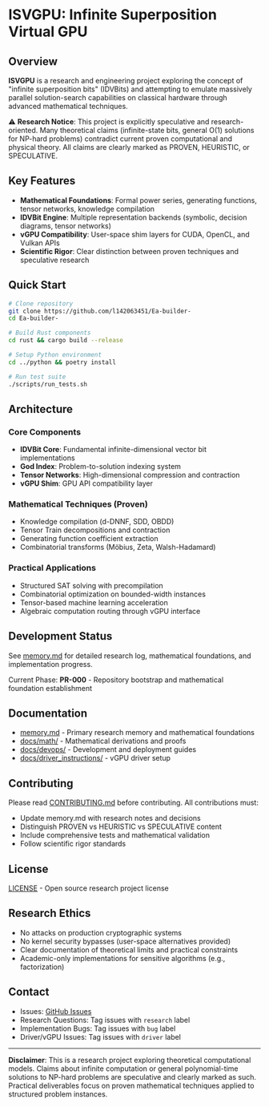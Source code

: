 # ISVGPU: Infinite Superposition Virtual GPU

## Overview

**ISVGPU** is a research and engineering project exploring the concept of "infinite superposition bits" (IDVBits) and attempting to emulate massively parallel solution-search capabilities on classical hardware through advanced mathematical techniques.

⚠️ **Research Notice**: This project is explicitly speculative and research-oriented. Many theoretical claims (infinite-state bits, general O(1) solutions for NP-hard problems) contradict current proven computational and physical theory. All claims are clearly marked as PROVEN, HEURISTIC, or SPECULATIVE.

## Key Features

- **Mathematical Foundations**: Formal power series, generating functions, tensor networks, knowledge compilation
- **IDVBit Engine**: Multiple representation backends (symbolic, decision diagrams, tensor networks)
- **vGPU Compatibility**: User-space shim layers for CUDA, OpenCL, and Vulkan APIs
- **Scientific Rigor**: Clear distinction between proven techniques and speculative research

## Quick Start

```bash
# Clone repository
git clone https://github.com/l142063451/Ea-builder-
cd Ea-builder-

# Build Rust components
cd rust && cargo build --release

# Setup Python environment  
cd ../python && poetry install

# Run test suite
./scripts/run_tests.sh
```

## Architecture

### Core Components
- **IDVBit Core**: Fundamental infinite-dimensional vector bit implementations
- **God Index**: Problem-to-solution indexing system  
- **Tensor Networks**: High-dimensional compression and contraction
- **vGPU Shim**: GPU API compatibility layer

### Mathematical Techniques (Proven)
- Knowledge compilation (d-DNNF, SDD, OBDD)
- Tensor Train decompositions and contraction
- Generating function coefficient extraction
- Combinatorial transforms (Möbius, Zeta, Walsh-Hadamard)

### Practical Applications
- Structured SAT solving with precompilation
- Combinatorial optimization on bounded-width instances  
- Tensor-based machine learning acceleration
- Algebraic computation routing through vGPU interface

## Development Status

See [memory.md](memory.md) for detailed research log, mathematical foundations, and implementation progress.

Current Phase: **PR-000** - Repository bootstrap and mathematical foundation establishment

## Documentation

- [memory.md](memory.md) - Primary research memory and mathematical foundations
- [docs/math/](docs/math/) - Mathematical derivations and proofs
- [docs/devops/](docs/devops/) - Development and deployment guides
- [docs/driver_instructions/](docs/driver_instructions/) - vGPU driver setup

## Contributing

Please read [CONTRIBUTING.md](CONTRIBUTING.md) before contributing. All contributions must:
- Update memory.md with research notes and decisions
- Distinguish PROVEN vs HEURISTIC vs SPECULATIVE content
- Include comprehensive tests and mathematical validation
- Follow scientific rigor standards

## License

[LICENSE](LICENSE) - Open source research project license

## Research Ethics

- No attacks on production cryptographic systems
- No kernel security bypasses (user-space alternatives provided)
- Clear documentation of theoretical limits and practical constraints
- Academic-only implementations for sensitive algorithms (e.g., factorization)

## Contact

- Issues: [GitHub Issues](https://github.com/l142063451/Ea-builder-/issues)
- Research Questions: Tag issues with `research` label
- Implementation Bugs: Tag issues with `bug` label
- Driver/vGPU Issues: Tag issues with `driver` label

---

**Disclaimer**: This is a research project exploring theoretical computational models. Claims about infinite computation or general polynomial-time solutions to NP-hard problems are speculative and clearly marked as such. Practical deliverables focus on proven mathematical techniques applied to structured problem instances.